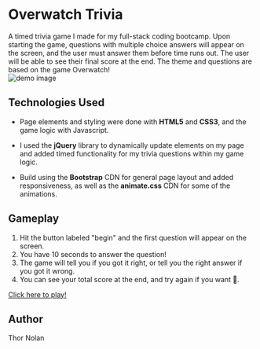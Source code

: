 Overwatch Trivia
=======================================
A timed trivia game I made for my full-stack coding bootcamp. Upon starting the game, questions with multiple choice answers will appear on the screen, and the user must answer them before time runs out. The user will be able to see their final score at the end. The theme and questions are based on the game Overwatch!   
![demo image](assets/images/overwatch-trivia-demo.gif)

## Technologies Used
+ Page elements and styling were done with **HTML5** and **CSS3**, and the game logic with Javascript. 
  
+ I used the **jQuery** library to dynamically update elements on my page and added timed functionality for my trivia questions within my game logic. 
  
+ Build using the **Bootstrap** CDN for general page layout and added responsiveness, as well as the **animate.css** CDN for some of the animations.

## Gameplay

1. Hit the button labeled "begin" and the first question will appear on the screen.
2. You have 10 seconds to answer the question!
3. The game will tell you if you got it right, or tell you the right answer if you got it wrong.
4. You can see your total score at the end, and try again if you want :2nd_place_medal:.

[Click here to play!](https://thornolan.github.io/TriviaGame/ "deployed game")

## Author
Thor Nolan
